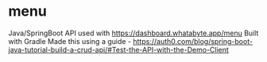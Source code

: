 # menu
Java/SpringBoot API used with https://dashboard.whatabyte.app/menu
Built with Gradle
Made this using a guide - https://auth0.com/blog/spring-boot-java-tutorial-build-a-crud-api/#Test-the-API-with-the-Demo-Client
